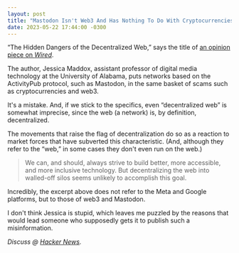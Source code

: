 ```yaml
---
layout: post
title: "Mastodon Isn't Web3 And Has Nothing To Do With Cryptocurrencies"
date: 2023-05-22 17:44:00 -0300
---
```

“The Hidden Dangers of the Decentralized Web,” says the title of [an opinion piece on _Wired_](https://www.wired.com/story/the-hidden-dangers-of-the-decentralized-web/).

The author, Jessica Maddox, assistant professor of digital media technology at the University of Alabama, puts networks based on the ActivityPub protocol, such as Mastodon, in the same basket of scams such as cryptocurrencies and web3.

It's a mistake. And, if we stick to the specifics, even “decentralized web” is somewhat imprecise, since the web (a network) is, by definition, decentralized.

The movements that raise the flag of decentralization do so as a reaction to market forces that have subverted this characteristic. (And, although they refer to the “web,” in some cases they don't even run on the web.)

>We can, and should, always strive to build better, more accessible, and more inclusive technology. But decentralizing the web into walled-off silos seems unlikely to accomplish this goal. 

Incredibly, the excerpt above does not refer to the Meta and Google platforms, but to those of web3 and Mastodon.

I don't think Jessica is stupid, which leaves me puzzled by the reasons that would lead someone who supposedly gets it to publish such a misinformation.

_Discuss @ [Hacker News](https://news.ycombinator.com/item?id=36036632)._